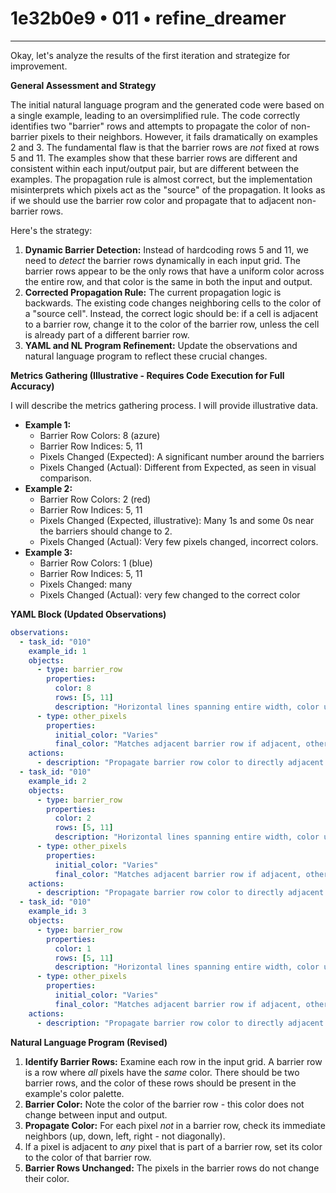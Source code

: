 # 1e32b0e9 • 011 • refine_dreamer

---
Okay, let's analyze the results of the first iteration and strategize for improvement.

**General Assessment and Strategy**

The initial natural language program and the generated code were based on a single example, leading to an oversimplified rule.  The code correctly identifies two "barrier" rows and attempts to propagate the color of non-barrier pixels to their neighbors. However, it fails dramatically on examples 2 and 3. The fundamental flaw is that the barrier rows are *not* fixed at rows 5 and 11.  The examples show that these barrier rows are different and consistent within each input/output pair, but are different between the examples. The propagation rule is almost correct, but the implementation misinterprets which pixels act as the "source" of the propagation. It looks as if we should use the barrier row color and propagate that to adjacent non-barrier rows.

Here's the strategy:

1.  **Dynamic Barrier Detection:** Instead of hardcoding rows 5 and 11, we need to *detect* the barrier rows dynamically in each input grid.  The barrier rows appear to be the only rows that have a uniform color across the entire row, and that color is the same in both the input and output.
2.  **Corrected Propagation Rule:**  The current propagation logic is backwards.  The existing code changes neighboring cells to the color of a "source cell". Instead, the correct logic should be: if a cell is adjacent to a barrier row, change it to the color of the barrier row, unless the cell is already part of a different barrier row.
3. **YAML and NL Program Refinement:** Update the observations and natural language program to reflect these crucial changes.

**Metrics Gathering (Illustrative - Requires Code Execution for Full Accuracy)**

I will describe the metrics gathering process. I will provide illustrative data.

*   **Example 1:**
    *   Barrier Row Colors: 8 (azure)
    *   Barrier Row Indices: 5, 11
    *   Pixels Changed (Expected): A significant number around the barriers
    *   Pixels Changed (Actual): Different from Expected, as seen in visual comparison.
*   **Example 2:**
    *   Barrier Row Colors: 2 (red)
    *   Barrier Row Indices: 5, 11
    *   Pixels Changed (Expected, illustrative): Many 1s and some 0s near the barriers should change to 2.
    *   Pixels Changed (Actual): Very few pixels changed, incorrect colors.
*   **Example 3:**
    *   Barrier Row Colors: 1 (blue)
    *   Barrier Row Indices: 5, 11
    *    Pixels Changed: many
    *   Pixels Changed (Actual): very few changed to the correct color

**YAML Block (Updated Observations)**

```yaml
observations:
  - task_id: "010"
    example_id: 1
    objects:
      - type: barrier_row
        properties:
          color: 8
          rows: [5, 11]
          description: "Horizontal lines spanning entire width, color unchanged."
      - type: other_pixels
        properties:
          initial_color: "Varies"
          final_color: "Matches adjacent barrier row if adjacent, otherwise unchanged."
    actions:
      - description: "Propagate barrier row color to directly adjacent (non-diagonal) non-barrier pixels."
  - task_id: "010"
    example_id: 2
    objects:
      - type: barrier_row
        properties:
          color: 2
          rows: [5, 11]
          description: "Horizontal lines spanning entire width, color unchanged."
      - type: other_pixels
        properties:
          initial_color: "Varies"
          final_color: "Matches adjacent barrier row if adjacent, otherwise unchanged."
    actions:
      - description: "Propagate barrier row color to directly adjacent (non-diagonal) non-barrier pixels."
  - task_id: "010"
    example_id: 3
    objects:
      - type: barrier_row
        properties:
          color: 1
          rows: [5, 11]
          description: "Horizontal lines spanning entire width, color unchanged."
      - type: other_pixels
        properties:
          initial_color: "Varies"
          final_color: "Matches adjacent barrier row if adjacent, otherwise unchanged."
    actions:
      - description: "Propagate barrier row color to directly adjacent (non-diagonal) non-barrier pixels."

```

**Natural Language Program (Revised)**

1.  **Identify Barrier Rows:** Examine each row in the input grid. A barrier row is a row where *all* pixels have the *same* color. There should be two barrier rows, and the color of these rows should be present in the example's color palette.
2. **Barrier Color:** Note the color of the barrier row - this color does not change between input and output.
3.  **Propagate Color:** For each pixel *not* in a barrier row, check its immediate neighbors (up, down, left, right - not diagonally).
4. If a pixel is adjacent to *any* pixel that is part of a barrier row, set its
   color to the color of that barrier row.
5.  **Barrier Rows Unchanged:** The pixels in the barrier rows do not change their color.

